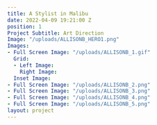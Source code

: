 ```yaml
---
title: A Stylist in Malibu
date: 2022-04-09 19:21:00 Z
position: 1
Project Subtitle: Art Direction
Image: "/uploads/ALLISONB_HERO1.png"
Images:
- Full Screen Image: "/uploads/ALLISONB_1.gif"
  Grid:
  - Left Image: 
    Right Image: 
  Inset Image: 
- Full Screen Image: "/uploads/ALLISONB_2.png"
- Full Screen Image: "/uploads/ALLISONB_3.png"
- Full Screen Image: "/uploads/ALLISONB_4.png"
- Full Screen Image: "/uploads/ALLISONB_5.png"
layout: project
---
```


